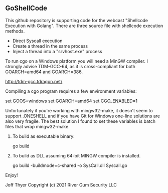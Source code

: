 ## GoShellCode

This github repository is supporting code for the webcast "Shellcode Execution with Golang".
There are three source file with shellcode execution methods.

* Direct Syscall execution
* Create a thread in the same process
* Inject a thread into a "srvhost.exe" process

To run cgo on a Windows platform you will need a MinGW compiler. 
I strongly advise TDM-GCC-64, as it is cross-compliant for both GOARCH=amd64 and GOARCH=386. 

http://tdm-gcc.tdragon.net/

Compiling a cgo program requires a few environment variables:

set GOOS=windows set GOARCH=amd64 set CGO_ENABLED=1

Unfortunately if you're working with mingw32-make, it doesn't seem to support .ONESHELL and if you have Git for Windows one-line solutions are also very fragile. The best solution I found to set these variables is batch files that wrap mingw32-make.


1. To build as executable binary:

	go build

2. To build as DLL assuming 64-bit MINGW compiler is installed.

	go build -buildmode=c-shared -o SysCall.dll Syscall.go



Enjoy!

Joff Thyer
Copyright (c) 2021
River Gum Security LLC

